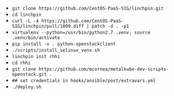 - `git clone https://github.com/CentOS-PaaS-SIG/linchpin.git`
- `cd linchpin`
- `curl -L -4 https://github.com/CentOS-PaaS-SIG/linchpin/pull/1009.diff | patch -d . -p1`
- `virtualenv --python=/usr/bin/python2.7 .venv; source .venv/bin/activate`
- `pip install -v . python-openstackclient`
- `./scripts/install_selinux_venv.sh`
- `linchpin init rhhi`
- `cd rhhi`
- `git clone https://github.com/mcornea/metalkube-dev-scripts-openstack.git .`
- `## set credentials in hooks/ansible/post/extravars.yml`
- `./deploy.sh`
